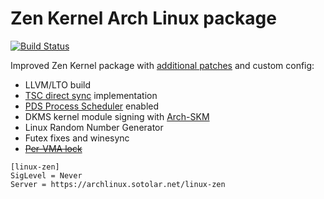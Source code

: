 # Zen Kernel Arch Linux package
[![Build Status](https://drone02.sotolar.net/api/badges/misotolar/linux-zen/status.svg)](https://drone02.sotolar.net/misotolar/linux-zen)

Improved Zen Kernel package with [additional patches](https://github.com/sirlucjan/kernel-patches/) and custom config:

- LLVM/LTO build
- [TSC direct sync](https://lore.kernel.org/all/84f991e0-4d14-7ea9-7553-9f688df9cd49@collabora.com/T/#m156fc8ddb3f69691fefedb7bba49a280fe97938e) implementation
- [PDS Process Scheduler](https://gitlab.com/alfredchen/projectc) enabled
- DKMS kernel module signing with [Arch-SKM](https://aur.archlinux.org/packages/arch-sign-modules)
- Linux Random Number Generator
- Futex fixes and winesync
- ~~[Per-VMA lock](https://lore.kernel.org/lkml/20230109205336.3665937-1-surenb@google.com/T/#ma04517b963591298a9eb76d96d2c453256a4d9ab)~~

```
[linux-zen]
SigLevel = Never
Server = https://archlinux.sotolar.net/linux-zen
```